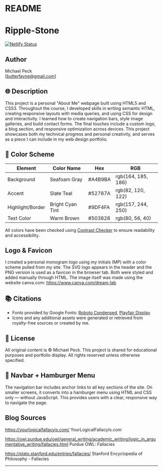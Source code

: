 # README
# Ripple-Stone

[![Netlify Status](https://api.netlify.com/api/v1/badges/4a350546-9c82-45fe-890d-581b3f35b922/deploy-status)](https://app.netlify.com/sites/michaelpeck-aboutme/deploys)

## Author
Michael Peck  
[butterfayne@gmail.com]

## 🌐 Description

This project is a personal "About Me" webpage built using HTML5 and CSS3. Throughout the course, I developed skills in writing semantic HTML, creating responsive layouts with media queries, and using CSS for design and interactivity. I learned how to create navigation bars, style image galleries, and build contact forms. The final touches include a custom logo, a blog section, and responsive optimization across devices. This project showcases both my technical progress and personal creativity, and serves as a piece I can include in my web design portfolio.

## 🎨 Color Scheme

| Element              | Color Name       | Hex       | RGB             |
|----------------------|------------------|-----------|------------------|
| Background           | Seafoam Gray     | #A4B9BA   | rgb(164, 185, 186) |
| Accent               | Slate Teal       | #52787A   | rgb(82, 120, 122) |
| Highlight/Border     | Bright Cyan Tint | #9DF4FA   | rgb(157, 244, 250) |
| Text Color           | Warm Brown       | #503828   | rgb(80, 56, 40) |

All colors have been checked using [Contrast Checker](https://webaim.org/resources/contrastchecker/) to ensure readability and accessibility.

## Logo & Favicon
I created a personal monogram logo using my initials (MP) with a color scheme pulled from my site. The SVG logo appears in the header and the PNG version is used as a favicon in the browser tab. Both were styled and added manually through HTML. The image itself was made using the website canva.com: https://www.canva.com/dream-lab

## 📚 Citations

- Fonts provided by Google Fonts: [Roboto Condensed](https://fonts.google.com/specimen/Roboto+Condensed), [Playfair Display](https://fonts.google.com/specimen/Playfair+Display)
- Icons and any additional assets were generated or retrieved from royalty-free sources or created by me.

## 📄 License

All original content is © Michael Peck. This project is shared for educational purposes and portfolio display. All rights reserved unless otherwise specified.

## 🧭 Navbar + Hamburger Menu

The navigation bar includes anchor links to all key sections of the site. On smaller screens, it converts into a hamburger menu using HTML and CSS only — without JavaScript. This provides users with a clear, responsive way to navigate the page.

## Blog Sources

https://yourlogicalfallacyis.com/ YourLogicalFallacyIs.com

https://owl.purdue.edu/owl/general_writing/academic_writing/logic_in_argumentative_writing/fallacies.html Purdue OWL: Fallacies

https://plato.stanford.edu/entries/fallacies/ Stanford Encyclopedia of Philosophy - Fallacies

---


